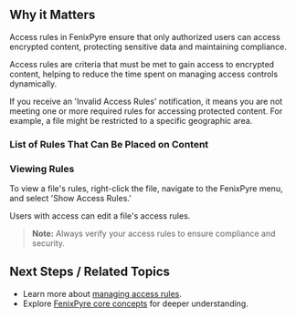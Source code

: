 
## Why it Matters
Access rules in FenixPyre ensure that only authorized users can access encrypted content, protecting sensitive data and maintaining compliance.

Access rules are criteria that must be met to gain access to encrypted content, helping to reduce the time spent on managing access controls dynamically.

If you receive an 'Invalid Access Rules' notification, it means you are not meeting one or more required rules for accessing protected content. For example, a file might be restricted to a specific geographic area.

### List of Rules That Can Be Placed on Content

<!-- IMG: ./media/05-user-guide/screenshot-rules.png | Alt: Available access rules in FenixPyre -->

### Viewing Rules
To view a file's rules, right-click the file, navigate to the FenixPyre menu, and select 'Show Access Rules.'

Users with access can edit a file's access rules.

> **Note:** Always verify your access rules to ensure compliance and security.

## Next Steps / Related Topics
- Learn more about [managing access rules](/05-user-guide/access-rules-management.md).
- Explore [FenixPyre core concepts](/02-core-concepts/encryption-model.md) for deeper understanding.
